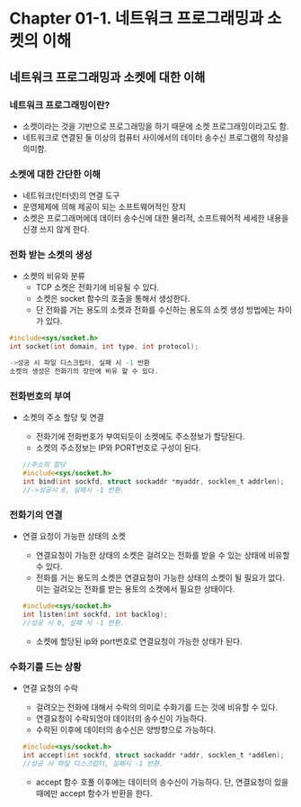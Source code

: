 # Chapter 01-1. 네트워크 프로그래밍과 소켓의 이해

## 네트워크 프로그래밍과 소켓에 대한 이해

### 네트워크 프로그래밍이란?
* 소켓이라는 것을 기반으로 프로그래밍을 하기 때문에 소켓 프로그래밍이라고도 함.
* 네트워크로 연결된 둘 이상의 컴퓨터 사이에서의 데이터 송수신 프로그램의 작성을 의미함.

### 소켓에 대한 간단한 이해
* 네트워크(인터넷)의 연결 도구
* 운영체제에 의해 제공이 되는 소프트웨어적인 장치
* 소켓은 프로그래머에데 데이터 송수신에 대한 물리적, 소프트웨어적 세세한 내용을 신경 쓰지 않게 한다.

### 전화 받는 소켓의 생성
* 소켓의 비유와 분류
    * TCP 소켓은 전화기에 비유될 수 있다.
    * 소켓은 socket 함수의 호출을 통해서 생성한다.
    * 단 전화를 거는 용도의 소켓과 전화를 수신하는 용도의 소켓 생성 방법에는 차이가 있다.

```c
#include<sys/socket.h>
int socket(int domain, int type, int protocol);

->성공 시 파일 디스크립터, 실패 시 -1 반환
소켓의 생성은 전화기의 장만에 비유 할 수 있다.
```

### 전화번호의 부여
* 소켓의 주소 할당 및 연결
    * 전화기에 전화번호가 부여되듯이 소켓에도 주소정보가 할당된다.
    * 소켓의 주소정보는 IP와 PORT번호로 구성이 된다.

    ```c
    //주소의 할당
    #include<sys/socket.h>
    int bind(int sockfd, struct sockaddr *myaddr, socklen_t addrlen);
    //->성공시 0, 실패시 -1 반환.
    ```

### 전화기의 연결
* 연결 요청이 가능한 상태의 소켓
    * 연결요청이 가능한 상태의 소켓은 걸려오는 전화를 받을 수 있는 상태에 비유할 수 있다.
    * 전화를 거는 용도의 소켓은 연결요청이 가능한 상태의 소켓이 될 필요가 없다. 이는 걸려오는 전화를 받는 용토의 소켓에서 필요한 상태이다.

    ```c
    #include<sys/socket.h>
    int listen(int sockfd, int backlog);
    //성공 시 0, 실패 시 -1 반환.
    ```
    * 소켓에 할당된 ip와 port번호로 연결요청이 가능한 상태가 된다.

### 수화기를 드는 상황

* 연결 요청의 수락
    * 걸려오는 전화에 대해서 수락의 의미로 수화기를 드는 것에 비유할 수 있다.
    * 연결요청이 수락되엉야 데이터의 송수신이 가능하다.
    * 수락된 이후에 데이터의 송수신은 양방향으로 가능하다.

    ```c
    #include<sys/socket.h>
    int accept(int sockfd, struct sockaddr *addr, socklen_t *addlen);
    //성공 시 파일 디스크럽터, 실패시 -1 반환.

    ```
    * accept 함수 호풀 이후에는 데이터의 송수신이 가능하다. 단, 연결요청이 있을 때에만 accept 함수가 반환을 한다.
    

